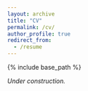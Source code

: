 ```yaml
---
layout: archive
title: "CV"
permalink: /cv/
author_profile: true
redirect_from:
  - /resume
---
```


{% include base_path %}

*Under construction.*
